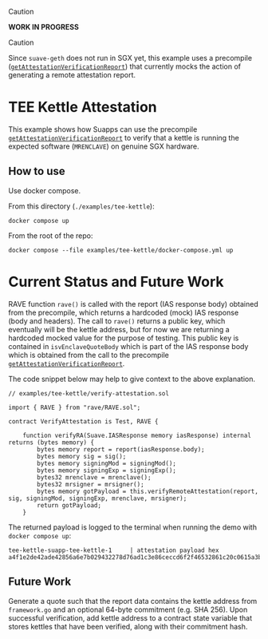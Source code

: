 > [!CAUTION]
> **WORK IN PROGRESS**

> [!CAUTION]
> Since `suave-geth` does not run in SGX yet, this example uses a precompile
> ([`getAttestationVerificationReport`][getAttestationVerificationReport]) that
> currently mocks the action of generating a remote attestation report.

# TEE Kettle Attestation
This example shows how Suapps can use the precompile
[`getAttestationVerificationReport`][getAttestationVerificationReport] to verify that a
kettle is running the expected software (`MRENCLAVE`) on genuine SGX hardware.

## How to use
Use docker compose.

From this directory (`./examples/tee-kettle`):

```shell
docker compose up
```

From the root of the repo:

```shell
docker compose --file examples/tee-kettle/docker-compose.yml up
```

# Current Status and Future Work
RAVE function `rave()` is called with the report (IAS response body)
obtained from the precompile, which returns a hardcoded (mock) IAS response (body and
headers). The call to `rave()` returns a public key, which eventually
will be the kettle address, but for now we are returning a hardcoded mocked value for
the purpose of testing. This public key is contained in `isvEnclaveQuoteBody` which is
part of the IAS response body which is obtained from the call to the precompile
[`getAttestationVerificationReport`][getAttestationVerificationReport].


The code snippet below may help to give context to the above explanation.

```solidity
// examples/tee-kettle/verify-attestation.sol

import { RAVE } from "rave/RAVE.sol";

contract VerifyAttestation is Test, RAVE {

    function verifyRA(Suave.IASResponse memory iasResponse) internal returns (bytes memory) {
        bytes memory report = report(iasResponse.body);
        bytes memory sig = sig();
        bytes memory signingMod = signingMod();
        bytes memory signingExp = signingExp();
        bytes32 mrenclave = mrenclave();
        bytes32 mrsigner = mrsigner();
        bytes memory gotPayload = this.verifyRemoteAttestation(report, sig, signingMod, signingExp, mrenclave, mrsigner);
        return gotPayload;
    }
```

The returned payload is logged to the terminal when running the demo with
`docker compose up`:

```shell
tee-kettle-suapp-tee-kettle-1     | attestation payload hex a4f1e2de42ade42856a6e7b029432278d76ad1c3e86ceccd6f2f46532861c20c0615a3b4f8a3e283d23c09255e51360e00000000000000000000000000000000
```

## Future Work
Generate a quote such that the report data contains the kettle address from
`framework.go` and an optional 64-byte commitment (e.g. SHA 256). Upon successful
verification, add kettle address to a contract state variable that stores kettles
that have been verified, along with their commitment hash.


[getAttestationVerificationReport]: https://github.com/sbellem/suave-geth/blob/da5f949f7e5317c9b71666ec206a5ff8beae9e6c/core/vm/contracts_suave.go#L190
